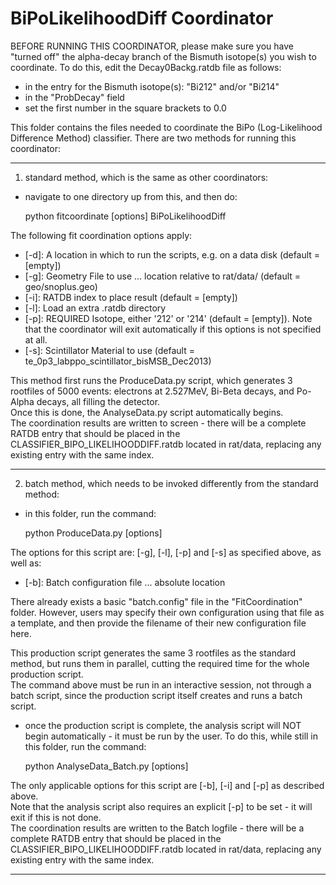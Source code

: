 # BiPoLikelihoodDiff Coordinator

BEFORE RUNNING THIS COORDINATOR, please make sure you have "turned off" the alpha-decay branch of the Bismuth isotope(s) you wish to coordinate.
To do this, edit the Decay0Backg.ratdb file as follows:

- in the entry for the Bismuth isotope(s): "Bi212" and/or "Bi214"
- in the "ProbDecay" field
- set the first number in the square brackets to 0.0

This folder contains the files needed to coordinate the BiPo (Log-Likelihood Difference Method) classifier. 
There are two methods for running this coordinator:

-------------------------


1) standard method, which is the same as other coordinators:
- navigate to one directory up from this, and then do:

    python fitcoordinate [options] BiPoLikelihoodDiff

The following fit coordination options apply:
- [-d]: A location in which to run the scripts, e.g. on a data disk (default = [empty])
- [-g]: Geometry File to use ... location relative to rat/data/ (default = geo/snoplus.geo)
- [-i]: RATDB index to place result (default = [empty])
- [-l]: Load an extra .ratdb directory
- [-p]: REQUIRED Isotope, either '212' or '214' (default = [empty]).  Note that the coordinator will exit automatically if this options is not specified at all.
- [-s]: Scintillator Material to use (default = te_0p3_labppo_scintillator_bisMSB_Dec2013)

This method first runs the ProduceData.py script, which generates 3 rootfiles of 5000 events: electrons at 2.527MeV, Bi-Beta decays, and Po-Alpha decays, all filling the detector.  
Once this is done, the AnalyseData.py script automatically begins.  
The coordination results are written to screen - there will be a complete RATDB entry that should be placed in the CLASSIFIER_BIPO_LIKELIHOODDIFF.ratdb located in rat/data, replacing any existing entry with the same index.  

------------------------------


2) batch method, which needs to be invoked differently from the standard method:
- in this folder, run the command:

    python ProduceData.py [options]

The options for this script are: [-g], [-l], [-p] and [-s] as specified above, as well as:
- [-b]: Batch configuration file ... absolute location

There already exists a basic "batch.config" file in the "FitCoordination" folder.  However, users may specify their own configuration using that file as a template, and then provide the filename of their new configuration file here.

This production script generates the same 3 rootfiles as the standard method, but runs them in parallel, cutting the required time for the whole production script.  
The command above must be run in an interactive session, not through a batch script, since the production script itself creates and runs a batch script.

- once the production script is complete, the analysis script will NOT begin automatically - it must be run by the user.  To do this, while still in this folder, run the command:

    python AnalyseData_Batch.py [options]

The only applicable options for this script are [-b], [-i] and [-p] as described above.  
Note that the analysis script also requires an explicit [-p] to be set - it will exit if this is not done.    
The coordination results are written to the Batch logfile - there will be a complete RATDB entry that should be placed in the CLASSIFIER_BIPO_LIKELIHOODDIFF.ratdb located in rat/data, replacing any existing entry with the same index.  

-------------------------


